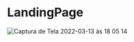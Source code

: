 # LandingPage
![Captura de Tela 2022-03-13 às 18 05 14](https://user-images.githubusercontent.com/93411732/158079240-e1d5ab74-5401-42bd-8685-0f5ca2b68b18.png)
